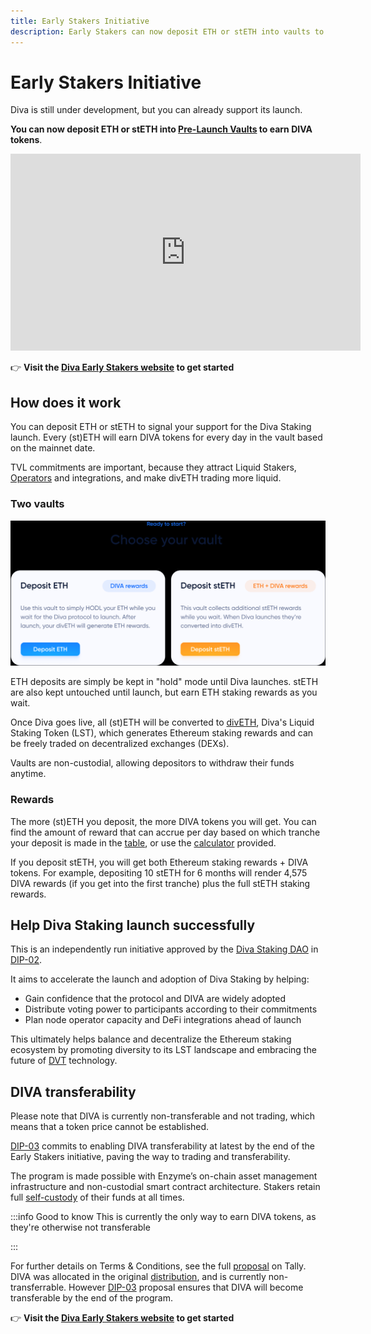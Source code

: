 ```yaml
---
title: Early Stakers Initiative
description: Early Stakers can now deposit ETH or stETH into vaults to get DIVA tokens
---
```

# Early Stakers Initiative

Diva is still under development, but you can already support its launch.

**You can now deposit ETH or stETH into [Pre-Launch Vaults](https://diva.enzyme.finance/) to earn DIVA tokens**.

<iframe width="560" height="315" src="https://www.youtube.com/embed/4QWk4oNdx0I" title="Diva Early Stakers Vaults" frameborder="0" allow="accelerometer; autoplay; clipboard-write; encrypted-media; gyroscope; picture-in-picture; web-share" allowfullscreen></iframe>

👉 **Visit the [Diva Early Stakers website](https://diva.enzyme.finance) to get started**

## How does it work

You can deposit ETH or stETH to signal your support for the Diva Staking launch. Every (st)ETH will earn DIVA tokens for every day in the vault based on the mainnet date.

TVL commitments are important, because they attract Liquid Stakers, [Operators](participants#operators) and integrations, and make divETH trading more liquid.

### Two vaults

<div style={{textAlign: 'center'}}>

![Two choices available](img/2choices-2.png)
</div>

ETH deposits are simply be kept in "hold" mode until Diva launches. stETH are also kept untouched until launch, but earn ETH staking rewards as you wait.

Once Diva goes live, all (st)ETH will be converted to [divETH](lst), Diva's Liquid Staking Token (LST), which generates Ethereum staking rewards and can be freely traded on decentralized exchanges (DEXs).

Vaults are non-custodial, allowing depositors to withdraw their funds anytime.

### Rewards

The more (st)ETH you deposit, the more DIVA tokens you will get. You can find the amount of reward that can accrue per day based on which tranche your deposit is made in the [table](https://diva.enzyme.finance/#table), or use the [calculator](https://diva.enzyme.finance/#calculator) provided.

If you deposit stETH, you will get both Ethereum staking rewards + DIVA tokens. For example, depositing 10 stETH for 6 months will render 4,575 DIVA rewards (if you get into the first tranche) plus the full stETH staking rewards.


## Help Diva Staking launch successfully

This is an independently run initiative approved by the [Diva Staking DAO](dao) in [DIP-02](https://www.tally.xyz/gov/diva/proposal/45468458207916765916984557235161596151150976178275597160417224501662414206717).

It aims to accelerate the launch and adoption of Diva Staking by helping:

-   Gain confidence that the protocol and DIVA are widely adopted
-   Distribute voting power to participants according to their commitments
-   Plan node operator capacity and DeFi integrations ahead of launch

This ultimately helps balance and decentralize the Ethereum staking ecosystem by promoting diversity to its LST landscape and embracing the future of [DVT](dvt) technology.


## DIVA transferability

Please note that DIVA is currently non-transferable and not trading, which means that a token price cannot be established.

[DIP-03](https://www.tally.xyz/gov/eip155:1:0xFb6B7C11a55C57767643F1FF65c34C8693a11A70/proposal/52481024395238134144299582623582875841236980209822828761178984408970724801644) commits to enabling DIVA transferability at latest by the end of the Early Stakers initiative, paving the way to trading and transferability.

The program is made possible with Enzyme’s on-chain asset management infrastructure and non-custodial smart contract architecture. Stakers retain full [self-custody](https://www.notion.so/1afa2c50d69e49ac89419a503bdd020e?pvs=21) of their funds at all times.

:::info Good to know
This is currently the only way to earn DIVA tokens, as they're otherwise not transferable

:::

For further details on Terms & Conditions, see the full [proposal](https://www.tally.xyz/gov/diva/proposal/45468458207916765916984557235161596151150976178275597160417224501662414206717) on Tally. DIVA was allocated in the original [distribution](https://docs.staking.foundation/distribution), and is currently non-transferrable. However [DIP-03](https://www.tally.xyz/gov/diva/proposal/52481024395238134144299582623582875841236980209822828761178984408970724801644) proposal ensures that DIVA will become transferable by the end of the program.

👉 **Visit the [Diva Early Stakers website](https://diva.enzyme.finance) to get started**
